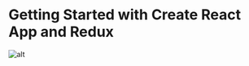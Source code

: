 # Getting Started with Create React App and Redux

![alt](https://github.com/VasilGVasilev/InterviewPrep/blob/main/public/redux-state-object.png)